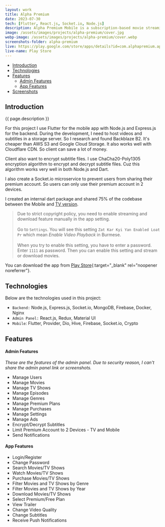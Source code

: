 ```yaml
---
layout: work
title: Alpha Premium
date: 2023-07-30
tech: [Flutter, React.js, Socket.io, Node.js]
description: Alpha Premium Mobile is a subscription-based movie streaming app which allow users to stream or download movie or shows.
image: /assets/images/projects/alpha-premium/cover.jpg
webp-image: /assets/images/projects/alpha-premium/cover.webp
screenshots-folder: alpha-premium
live: https://play.google.com/store/apps/details?id=com.alphapremium.app
live-name: Play Store
---
```


- [Introduction](#introduction)
- [Technologies](#technologies)
- [Features](#features)
    - [Admin Features](#admin-features)
    - [App Features](#app-features)
- [Screenshots](#screenshots)

## Introduction

{{ page.description }}

For this project I use Flutter for the mobile app with Node.js and Express.js for the backend.
During the development, I need to host videos and subtitles in a storage server. 
So I research and found Backblaze B2. It's cheaper than AWS S3 and Google Cloud Storage.
It also works well with Cloudflare CDN. So client can save a lot of money. 

Client also want to encrypt subtitle files. 
I use ChaCha20-Poly1305 encryption algorithm to encrypt and decrypt subtitle files.
Cuz this algorithm works very well in both Node.js and Dart.

I also create a Socket.io microservice to prevent users from sharing their premium account.
So users can only use their premium account in 2 devices.

I created an internal dart package and shared 75% of the codebase between the Mobile 
and [TV version](/works/alpha-premium-tv).

> Due to strict copyright policy, you need to enable streaming and download feature manually in the app setting.
<br/><br/> 
Go to `Settings`. You will see this setting `Zat Kar Kyi Yan Enabled Loat Pr` which mean *Enable Video Playback* in Burmese.
<br/><br/> 
When you try to enable this setting, you have to enter a password.
Enter `1111` as password. Then you can enable this setting and stream or download movies.

You can download the app from [Play Store]({{page.live}}){:target="_blank" rel="noopener noreferrer"}.

## Technologies

Below are the technologies used in this project:

- `Backend:` Node.js, Express.js, Socket.io, MongoDB, Firebase, Docker, Nginx
- `Admin Panel:` React.js, Redux, Material UI
- `Mobile`: Flutter, Provider, Dio, Hive, Firebase, Socket.io, Crypto

## Features

#### Admin Features

*These are the features of the admin panel. Due to security reason, I can't share the admin panel link or screenshots.*

- Manage Users
- Manage Movies
- Manage TV Shows
- Manage Episodes
- Manage Genres
- Manage Premium Plans
- Manage Purchases
- Manage Settings
- Manage Ads
- Encrypt/Decrypt Subtitles 
- Limit Premium Account to 2 Devices - TV and Mobile
- Send Notifications


#### App Features

- Login/Register
- Change Password
- Search Movies/TV Shows
- Watch Movies/TV Shows
- Purchase Movies/TV Shows
- Filter Movies and TV Shows by Genre
- Filter Movies and TV Shows by Year
- Download Movies/TV Shows
- Select Premium/Free Plan
- View Trailer
- Change Video Quality
- Change Subtitles
- Receive Push Notifications
